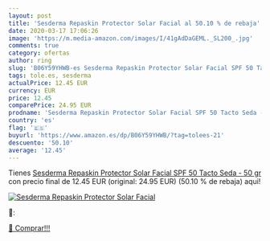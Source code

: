 ```yaml
---
layout: post
title: 'Sesderma Repaskin Protector Solar Facial al 50.10 % de rebaja'
date: 2020-03-17 17:06:26
image: 'https://m.media-amazon.com/images/I/41gAdDaGEML._SL200_.jpg'
comments: true
category: ofertas
author: ring
slug: 'B06Y59YHWB-es Sesderma Repaskin Protector Solar Facial SPF 50 Tacto Seda...'
tags: tole.es, sesderma
actualPrice: 12.45 EUR
currency: EUR
price: 12.45
comparePrice: 24.95 EUR
prodname: 'Sesderma Repaskin Protector Solar Facial SPF 50 Tacto Seda - 50 gr'
country: 'es'
flag: '🇪🇸'
buyurl: 'https://www.amazon.es/dp/B06Y59YHWB/?tag=tolees-21'
descuento: '50.10'
average: '12.45'
---
```


Tienes [Sesderma Repaskin Protector Solar Facial SPF 50 Tacto Seda - 50 gr](https://www.amazon.es/dp/B06Y59YHWB/?tag=tolees-21) con precio final de  12.45 EUR (original: 24.95 EUR) (50.10 %  de rebaja) aqui!

[![Sesderma Repaskin Protector Solar Facial](https://m.media-amazon.com/images/I/41gAdDaGEML._SL200_.jpg)](https://www.amazon.es/dp/B06Y59YHWB/?tag=tolees-21)

🔎:


[🛒 Comprar!!!](https://www.amazon.es/dp/B06Y59YHWB/?tag=tolees-21)

